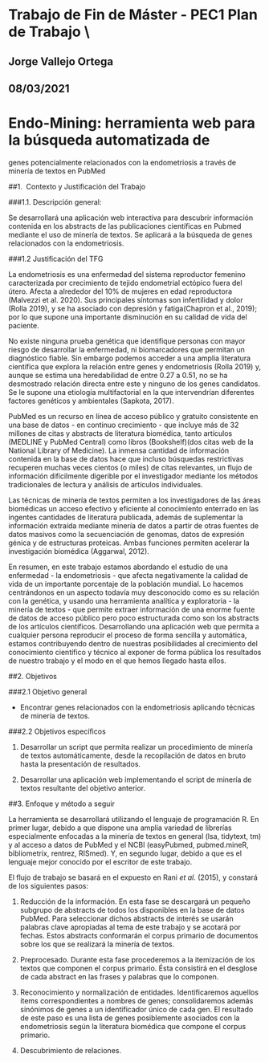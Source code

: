# Trabajo de Fin de Máster - PEC1 Plan de Trabajo  \
## Jorge Vallejo Ortega
## 08/03/2021

# Endo-Mining: herramienta web para la búsqueda automatizada de
genes potencialmente relacionados con la endometriosis a través de
minería de textos en PubMed

##1. ​ Contexto y Justificación del Trabajo

###1.1. Descripción general:

Se desarrollará una aplicación web interactiva para descubrir información contenida en los abstracts de las publicaciones científicas en Pubmed mediante el uso de minería de textos. Se aplicará a la búsqueda de genes relacionados con la endometriosis.

###1.2 Justificación del TFG

La endometriosis es una enfermedad del sistema reproductor femenino caracterizada por crecimiento de tejido endometrial ectópico fuera del útero. Afecta a alrededor del 10% de mujeres en edad reproductora (Malvezzi et al. 2020). Sus principales síntomas son infertilidad y dolor (Rolla 2019), y se ha asociado con depresión y fatiga(Chapron et al., 2019); por lo que supone una importante disminución en su calidad de vida del paciente.

No existe ninguna prueba genética que identifique personas con mayor riesgo de desarrollar la enfermedad, ni biomarcadores que permitan un diagnóstico fiable. Sin embargo podemos acceder a una amplia literatura científica que explora la relación entre genes y endometriosis (Rolla 2019) y, aunque se estima una heredabilidad de entre 0.27 a 0.51, no se ha desmostrado relación directa entre este y ninguno de los genes candidatos. Se le supone una etiología multifactorial en la que intervendrían diferentes factores genéticos y ambientales (Sapkota, 2017).

PubMed es un recurso en línea de acceso público y gratuito consistente en una base de datos - en continuo crecimiento - que incluye más de 32 millones de citas y abstracts de literatura biomédica, tanto artículos (MEDLINE y PubMed Central) como libros (Bookshelf)(dos citas web de la National Library of Medicine). La inmensa cantidad de información contenida en la base de datos hace que incluso búsquedas restrictivas recuperen muchas veces cientos (o miles) de citas relevantes, un flujo de información difícilmente digerible por el investigador mediante los métodos tradicionales de lectura y análisis de artículos individuales.

Las técnicas de minería de textos permiten a los investigadores de las áreas biomédicas un acceso efectivo y eficiente al conocimiento enterrado en las ingentes cantidades de literatura publicada, además de suplementar la información extraída mediante minería de datos a partir de otras fuentes de datos masivos como la secuenciación de genomas, datos de expresión génica y de estructuras proteicas. Ambas funciones permiten acelerar la investigación biomédica (Aggarwal, 2012).

En resumen, en este trabajo estamos abordando el estudio de una enfermedad - la endometriosis - que afecta negativamente la calidad de vida de un importante porcentaje de la población mundial. Lo hacemos centrándonos en un aspecto todavía muy desconocido como es su relación con la genética, y usando una herramienta analítica y exploratoria - la minería de textos - que permite extraer información de una enorme fuente de datos de acceso público pero poco estructurada como son los abstracts de los artículos científicos. Desarrollando una aplicación web que permita a cualquier persona reproducir el proceso de forma sencilla y automática, estamos contribuyendo dentro de nuestras posibilidades al crecimiento del conocimiento científico y técnico al exponer de forma pública los resultados de nuestro trabajo y el modo en el que hemos llegado hasta ellos.

##2. Objetivos

###2.1 Objetivo general

* Encontrar genes relacionados con la endometriosis aplicando técnicas de minería de textos.

###2.2 Objetivos específicos

1. Desarrollar un script que permita realizar un procedimiento de minería de textos automáticamente, desde la recopilación de datos en bruto hasta la presentación de resultados.

2. Desarrollar una aplicación web implementando el script de minería de textos resultante del objetivo anterior.

##3. Enfoque y método a seguir

La herramienta se desarrollará utilizando el lenguaje de programación R. En primer lugar, debido a que dispone una amplia variedad de librerías especialmente enfocadas a la minería de textos en general (lsa, tidytext, tm) y al acceso a datos de PubMed y el NCBI (easyPubmed, pubmed.mineR, bibliometrix, rentrez, RISmed). Y, en segundo lugar, debido a que es el lenguaje mejor conocido por el escritor de este trabajo.

El flujo de trabajo se basará en el expuesto en Rani _et al._ (2015), y constará de los siguientes pasos:

1. Reducción de la información. En esta fase se descargará un pequeño subgrupo de abstracts de todos los disponibles en la base de datos PubMed. Para seleccionar dichos abstracts de interés se usarán palabras clave apropiadas al tema de este trabajo y se acotará por fechas. Estos abstracts conformarán el corpus primario de documentos sobre los que se realizará la minería de textos.

2. Preprocesado. Durante esta fase procederemos a la itemización de los textos que componen el corpus primario. Ésta consistirá en el desglose de cada abstract en las frases y palabras que lo componen.

3. Reconocimiento y normalización de entidades. Identificaremos aquellos ítems correspondientes a nombres de genes; consolidaremos además sinónimos de genes a un identificador único de cada gen. El resultado de este paso es una lista de genes posiblemente asociados con la endometriosis según la literatura biomédica que compone el corpus primario.

4. Descubrimiento de relaciones.